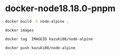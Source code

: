 # docker-node18.18.0-pnpm

```bash
docker build -t node-alpine .
```

```bash
docker images
```

```bash
docker tag  IMAGEID kazuki08/node-alpine
```

```bash
docker push kazuki08/node-alpine
```
